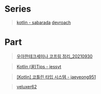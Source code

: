 # Series
> [kotlin - sabarada](https://sabarada.tistory.com/category/%ED%94%84%EB%A1%9C%EA%B7%B8%EB%9E%98%EB%B0%8D/kotlin)
> [devroach](https://devroach.tistory.com/category/Kotlin)

# Part
> [우아한테크세미나 코프링 정리_20210930](https://jaeyeong951.medium.com/%EC%9A%B0%EC%95%84%ED%95%9C%ED%85%8C%ED%81%AC%EC%84%B8%EB%AF%B8%EB%82%98-%EC%BD%94%ED%94%84%EB%A7%81-%EC%A0%95%EB%A6%AC-eca1ddb337b5)

> [Kotlin (꿀)Tips - jessyt](https://jessyt.tistory.com/175) 

> [[Kotlin] 코틀린 타입 시스템 - jaeyeong951](https://jaeyeong951.medium.com/kotlin-%EC%BD%94%ED%8B%80%EB%A6%B0-%ED%83%80%EC%9E%85-%EC%8B%9C%EC%8A%A4%ED%85%9C-ebfb7bdbe746)

> [veluxer62](https://veluxer62.github.io/retrospective/october-dev-log/)
